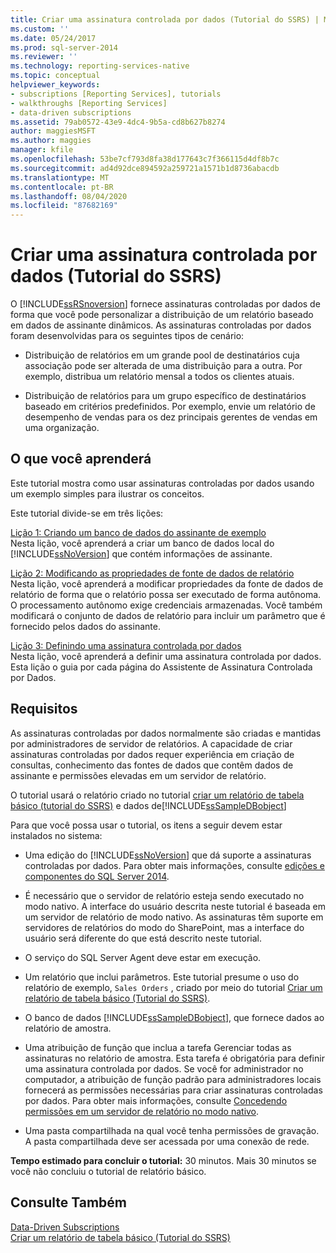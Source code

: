 ```yaml
---
title: Criar uma assinatura controlada por dados (Tutorial do SSRS) | Microsoft Docs
ms.custom: ''
ms.date: 05/24/2017
ms.prod: sql-server-2014
ms.reviewer: ''
ms.technology: reporting-services-native
ms.topic: conceptual
helpviewer_keywords:
- subscriptions [Reporting Services], tutorials
- walkthroughs [Reporting Services]
- data-driven subscriptions
ms.assetid: 79ab0572-43e9-4dc4-9b5a-cd8b627b8274
author: maggiesMSFT
ms.author: maggies
manager: kfile
ms.openlocfilehash: 53be7cf793d8fa38d177643c7f366115d4df8b7c
ms.sourcegitcommit: ad4d92dce894592a259721a1571b1d8736abacdb
ms.translationtype: MT
ms.contentlocale: pt-BR
ms.lasthandoff: 08/04/2020
ms.locfileid: "87682169"
---
```

# <a name="create-a-data-driven-subscription-ssrs-tutorial"></a>Criar uma assinatura controlada por dados (Tutorial do SSRS)
  O [!INCLUDE[ssRSnoversion](../includes/ssrsnoversion-md.md)] fornece assinaturas controladas por dados de forma que você pode personalizar a distribuição de um relatório baseado em dados de assinante dinâmicos. As assinaturas controladas por dados foram desenvolvidas para os seguintes tipos de cenário:  
  
-   Distribuição de relatórios em um grande pool de destinatários cuja associação pode ser alterada de uma distribuição para a outra. Por exemplo, distribua um relatório mensal a todos os clientes atuais.  
  
-   Distribuição de relatórios para um grupo específico de destinatários baseado em critérios predefinidos. Por exemplo, envie um relatório de desempenho de vendas para os dez principais gerentes de vendas em uma organização.  
  
## <a name="what-you-will-learn"></a>O que você aprenderá  
 Este tutorial mostra como usar assinaturas controladas por dados usando um exemplo simples para ilustrar os conceitos.  
  
 Este tutorial divide-se em três lições:  
  
 [Lição 1: Criando um banco de dados do assinante de exemplo](lesson-1-creating-a-sample-subscriber-database.md)  
 Nesta lição, você aprenderá a criar um banco de dados local do [!INCLUDE[ssNoVersion](../includes/ssnoversion-md.md)] que contém informações de assinante.  
  
 [Lição 2: Modificando as propriedades de fonte de dados de relatório](lesson-2-modifying-the-report-data-source-properties.md)  
 Nesta lição, você aprenderá a modificar propriedades da fonte de dados de relatório de forma que o relatório possa ser executado de forma autônoma. O processamento autônomo exige credenciais armazenadas. Você também modificará o conjunto de dados de relatório para incluir um parâmetro que é fornecido pelos dados do assinante.  
  
 [Lição 3: Definindo uma assinatura controlada por dados](lesson-3-defining-a-data-driven-subscription.md)  
 Nesta lição, você aprenderá a definir uma assinatura controlada por dados. Esta lição o guia por cada página do Assistente de Assinatura Controlada por Dados.  
  
## <a name="requirements"></a>Requisitos  
 As assinaturas controladas por dados normalmente são criadas e mantidas por administradores de servidor de relatórios. A capacidade de criar assinaturas controladas por dados requer experiência em criação de consultas, conhecimento das fontes de dados que contêm dados de assinante e permissões elevadas em um servidor de relatório.  
  
 O tutorial usará o relatório criado no tutorial [criar um relatório de tabela básico &#40;tutorial do SSRS&#41;](create-a-basic-table-report-ssrs-tutorial.md) e dados de[!INCLUDE[ssSampleDBobject](../includes/sssampledbobject-md.md)]  
  
 Para que você possa usar o tutorial, os itens a seguir devem estar instalados no sistema:  
  
-   Uma edição do [!INCLUDE[ssNoVersion](../includes/ssnoversion-md.md)] que dá suporte a assinaturas controladas por dados. Para obter mais informações, consulte [edições e componentes do SQL Server 2014](../sql-server/editions-and-components-of-sql-server-2016.md).  
  
-   É necessário que o servidor de relatório esteja sendo executado no modo nativo. A interface do usuário descrita neste tutorial é baseada em um servidor de relatório de modo nativo. As assinaturas têm suporte em servidores de relatórios do modo do SharePoint, mas a interface do usuário será diferente do que está descrito neste tutorial.  
  
-   O serviço do SQL Server Agent deve estar em execução.  
  
-   Um relatório que inclui parâmetros. Este tutorial presume o uso do relatório de exemplo, `Sales Orders` , criado por meio do tutorial [Criar um relatório de tabela básico &#40;Tutorial do SSRS&#41;](create-a-basic-table-report-ssrs-tutorial.md).  
  
-   O banco de dados [!INCLUDE[ssSampleDBobject](../includes/sssampledbobject-md.md)], que fornece dados ao relatório de amostra.  
  
-   Uma atribuição de função que inclua a tarefa Gerenciar todas as assinaturas no relatório de amostra. Esta tarefa é obrigatória para definir uma assinatura controlada por dados. Se você for administrador no computador, a atribuição de função padrão para administradores locais fornecerá as permissões necessárias para criar assinaturas controladas por dados. Para obter mais informações, consulte [Concedendo permissões em um servidor de relatório no modo nativo](security/granting-permissions-on-a-native-mode-report-server.md).  
  
-   Uma pasta compartilhada na qual você tenha permissões de gravação. A pasta compartilhada deve ser acessada por uma conexão de rede.  
  
 **Tempo estimado para concluir o tutorial:** 30 minutos. Mais 30 minutos se você não concluiu o tutorial de relatório básico.  
  
## <a name="see-also"></a>Consulte Também  
 [Data-Driven Subscriptions](subscriptions/data-driven-subscriptions.md)   
 [Criar um relatório de tabela básico &#40;Tutorial do SSRS&#41;](create-a-basic-table-report-ssrs-tutorial.md)  
  
  
